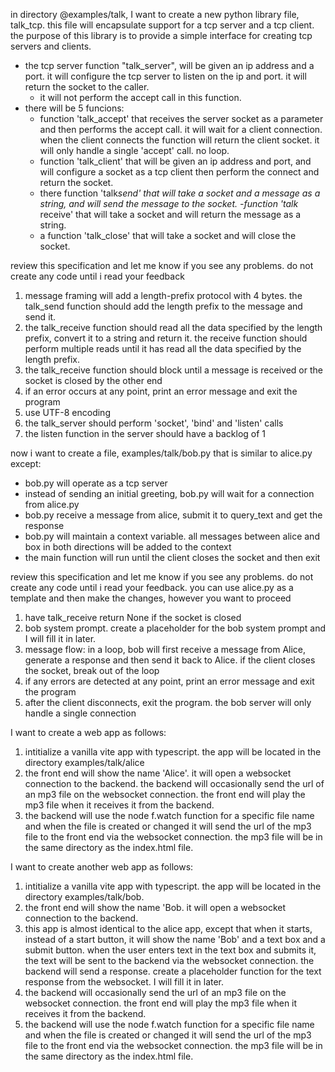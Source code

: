 in directory @examples/talk, I want to create a new python library file, talk_tcp. this file will encapsulate support for a tcp server and a tcp client. the purpose of this library is to provide a simple interface for creating tcp servers and clients.

- the tcp server function "talk_server", will be given an ip address and a port. it will configure the tcp server to listen on the ip and port. it will return the socket to the caller.
  - it will not perform the accept call in this function.
- there will be 5 funcions:
  - function 'talk_accept' that receives the server socket as a parameter and then performs the accept call. it will wait for a client connection. when the client connects the function will return the client socket. it will only handle a single 'accept' call. no loop.
  - function 'talk_client' that will be given an ip address and port, and will configure a socket as a tcp client then perform the connect and return the socket.
  - there function 'talk*send' that will take a socket and a message as a string, and will send the message to the socket.
    -function 'talk* receive' that will take a socket and will return the message as a string.
  - a function 'talk_close' that will take a socket and will close the socket.

review this specification and let me know if you see any problems. do not create any code until i read your feedback

1. message framing will add a length-prefix protocol with 4 bytes. the talk_send function should add the length prefix to the message and send it.
2. the talk_receive function should read all the data specified by the length prefix, convert it to a string and return it. the receive function should perform multiple reads until it has read all the data specified by the length prefix.
3. the talk_receive function should block until a message is received or the socket is closed by the other end
4. if an error occurs at any point, print an error message and exit the program
5. use UTF-8 encoding
6. the talk_server should perform 'socket', 'bind' and 'listen' calls
7. the listen function in the server should have a backlog of 1

now i want to create a file, examples/talk/bob.py that is similar to alice.py except:

- bob.py will operate as a tcp server
- instead of sending an initial greeting, bob.py will wait for a connection from alice.py
- bob.py receive a message from alice, submit it to query_text and get the response
- bob.py will maintain a context variable. all messages between alice and box in both directions will be added to the context
- the main function will run until the client closes the socket and then exit

review this specification and let me know if you see any problems. do not create any code until i read your feedback. you can use alice.py as a template and then make the changes, however you want to proceed

1. have talk_receive return None if the socket is closed
2. bob system prompt. create a placeholder for the bob system prompt and I will fill it in later.
3. message flow: in a loop, bob will first receive a message from Alice, generate a response and then send it back to Alice. if the client closes the socket, break out of the loop
4. if any errors are detected at any point, print an error message and exit the program
5. after the client disconnects, exit the program. the bob server will only handle a single connection

I want to create a web app as follows:

1. intitialize a vanilla vite app with typescript. the app will be located in the directory examples/talk/alice
2. the front end will show the name 'Alice'. it will open a websocket connection to the backend. the backend will occasionally send the url of an mp3 file on the websocket connection. the front end will play the mp3 file when it receives it from the backend.
3. the backend will use the node f.watch function for a specific file name and when the file is created or changed it will send the url of the mp3 file to the front end via the websocket connection. the mp3 file will be in the same directory as the index.html file.

I want to create another web app as follows:

1. intitialize a vanilla vite app with typescript. the app will be located in the directory examples/talk/bob.
2. the front end will show the name 'Bob. it will open a websocket connection to the backend.
3. this app is almost identical to the alice app, except that when it starts, instead of a start button, it will show the name 'Bob' and a text box and a submit button. when the user enters text in the text box and submits it, the text will be sent to the backend via the websocket connection. the backend will send a response. create a placeholder function for the text response from the websocket. I will fill it in later.
4. the backend will occasionally send the url of an mp3 file on the websocket connection. the front end will play the mp3 file when it receives it from the backend.
5. the backend will use the node f.watch function for a specific file name and when the file is created or changed it will send the url of the mp3 file to the front end via the websocket connection. the mp3 file will be in the same directory as the index.html file.
